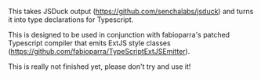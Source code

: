 This takes JSDuck output (https://github.com/senchalabs/jsduck) and turns it into type declarations for Typescript.

This is designed to be used in conjunction with fabioparra's patched Typescript compiler that emits ExtJS style classes (https://github.com/fabioparra/TypeScriptExtJSEmitter).

This is really not finished yet, please don't try and use it!
